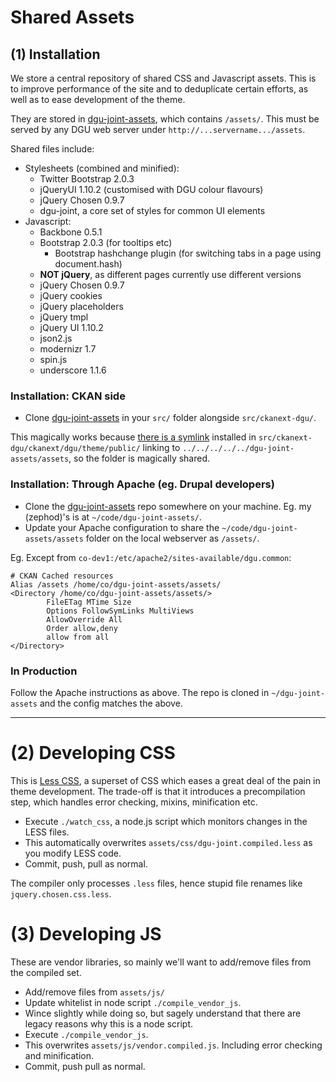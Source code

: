 # Shared Assets

## (1) Installation

We store a central repository of shared CSS and Javascript assets. This is to improve performance of the site and to deduplicate certain efforts, as well as to ease development of the theme.

They are stored in [dgu-joint-assets](http://github.com/datagovuk/dgu-joint-assets), which contains `/assets/`. This must be served by any DGU web server under `http://...servername.../assets`.

Shared files include:

* Stylesheets (combined and minified):
  * Twitter Bootstrap 2.0.3
  * jQueryUI 1.10.2 (customised with DGU colour flavours)
  * jQuery Chosen 0.9.7 
  * dgu-joint, a core set of styles for common UI elements
* Javascript:
  * Backbone 0.5.1
  * Bootstrap 2.0.3 (for tooltips etc)
    * Bootstrap hashchange plugin (for switching tabs in a page using document.hash)
  * **NOT jQuery**, as different pages currently use different versions
  * jQuery Chosen 0.9.7
  * jQuery cookies
  * jQuery placeholders
  * jQuery tmpl
  * jQuery UI 1.10.2
  * json2.js
  * modernizr 1.7
  * spin.js
  * underscore 1.1.6

### Installation: CKAN side

* Clone [dgu-joint-assets](http://github.com/datagovuk/dgu-joint-assets) in your `src/` folder alongside `src/ckanext-dgu/`.

This magically works because [there is a symlink](https://github.com/datagovuk/ckanext-dgu/blob/master/ckanext/dgu/theme/public/assets) installed in `src/ckanext-dgu/ckanext/dgu/theme/public/` linking to `../../../../../dgu-joint-assets/assets`, so the folder is magically shared.

### Installation: Through Apache (eg. Drupal developers)

* Clone the [dgu-joint-assets](http://github.com/datagovuk/dgu-joint-assets) repo somewhere on your machine. Eg. my (zephod)'s is at `~/code/dgu-joint-assets/`.
* Update your Apache configuration to share the `~/code/dgu-joint-assets/assets` folder on the local webserver as `/assets/`.

Eg. Except from `co-dev1:/etc/apache2/sites-available/dgu.common`:

    # CKAN Cached resources
    Alias /assets /home/co/dgu-joint-assets/assets/
    <Directory /home/co/dgu-joint-assets/assets/>
            FileETag MTime Size
            Options FollowSymLinks MultiViews
            AllowOverride All
            Order allow,deny
            allow from all
    </Directory>

### In Production

Follow the Apache instructions as above. The repo is cloned in `~/dgu-joint-assets` and the config matches the above.

---

# (2) Developing CSS

This is [Less CSS](http://lesscss.org/), a superset of CSS which eases a great deal of the pain in theme development. The trade-off is that it introduces a precompilation step, which handles error checking, mixins, minification etc.

* Execute `./watch_css`, a node.js script which monitors changes in the LESS files.
* This automatically overwrites `assets/css/dgu-joint.compiled.less` as you modify LESS code.
* Commit, push, pull as normal.

The compiler only processes `.less` files, hence stupid file renames like `jquery.chosen.css.less`.

# (3) Developing JS

These are vendor libraries, so mainly we'll want to add/remove files from the compiled set. 

* Add/remove files from `assets/js/`
* Update whitelist in node script `./compile_vendor_js`. 
* Wince slightly while doing so, but sagely understand that there are legacy reasons why this is a node script.
* Execute `./compile_vendor_js`.
* This overwrites `assets/js/vendor.compiled.js`. Including error checking and minification.
* Commit, push pull as normal.


